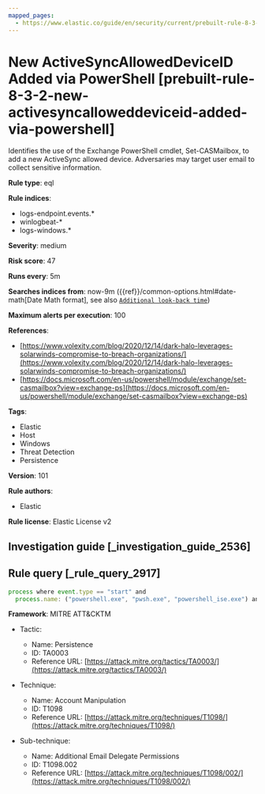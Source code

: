 ```yaml
---
mapped_pages:
  - https://www.elastic.co/guide/en/security/current/prebuilt-rule-8-3-2-new-activesyncalloweddeviceid-added-via-powershell.html
---
```


# New ActiveSyncAllowedDeviceID Added via PowerShell [prebuilt-rule-8-3-2-new-activesyncalloweddeviceid-added-via-powershell]

Identifies the use of the Exchange PowerShell cmdlet, Set-CASMailbox, to add a new ActiveSync allowed device. Adversaries may target user email to collect sensitive information.

**Rule type**: eql

**Rule indices**:

* logs-endpoint.events.*
* winlogbeat-*
* logs-windows.*

**Severity**: medium

**Risk score**: 47

**Runs every**: 5m

**Searches indices from**: now-9m ({{ref}}/common-options.html#date-math[Date Math format], see also [`Additional look-back time`](docs-content://solutions/security/detect-and-alert/create-detection-rule.md#rule-schedule))

**Maximum alerts per execution**: 100

**References**:

* [https://www.volexity.com/blog/2020/12/14/dark-halo-leverages-solarwinds-compromise-to-breach-organizations/](https://www.volexity.com/blog/2020/12/14/dark-halo-leverages-solarwinds-compromise-to-breach-organizations/)
* [https://docs.microsoft.com/en-us/powershell/module/exchange/set-casmailbox?view=exchange-ps](https://docs.microsoft.com/en-us/powershell/module/exchange/set-casmailbox?view=exchange-ps)

**Tags**:

* Elastic
* Host
* Windows
* Threat Detection
* Persistence

**Version**: 101

**Rule authors**:

* Elastic

**Rule license**: Elastic License v2

## Investigation guide [_investigation_guide_2536]



## Rule query [_rule_query_2917]

```js
process where event.type == "start" and
  process.name: ("powershell.exe", "pwsh.exe", "powershell_ise.exe") and process.args : "Set-CASMailbox*ActiveSyncAllowedDeviceIDs*"
```

**Framework**: MITRE ATT&CKTM

* Tactic:

    * Name: Persistence
    * ID: TA0003
    * Reference URL: [https://attack.mitre.org/tactics/TA0003/](https://attack.mitre.org/tactics/TA0003/)

* Technique:

    * Name: Account Manipulation
    * ID: T1098
    * Reference URL: [https://attack.mitre.org/techniques/T1098/](https://attack.mitre.org/techniques/T1098/)

* Sub-technique:

    * Name: Additional Email Delegate Permissions
    * ID: T1098.002
    * Reference URL: [https://attack.mitre.org/techniques/T1098/002/](https://attack.mitre.org/techniques/T1098/002/)



